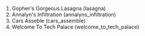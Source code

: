 1. Gopher's Gorgeous Lasagna (lasagna)
2. Annalyn's Infiltration (annalyns_infiltration)
3. Cars Asseble (cars_assemble)
4. Welcome To Tech Palace (welcome_to_tech_palace)
